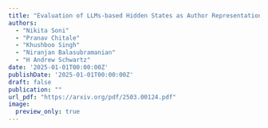 ```yaml
---
title: "Evaluation of LLMs-based Hidden States as Author Representations for Psychological Human-Centered NLP Tasks"
authors:
  - "Nikita Soni"
  - "Pranav Chitale"
  - "Khushboo Singh"
  - "Niranjan Balasubramanian"
  - "H Andrew Schwartz"
date: '2025-01-01T00:00:00Z'
publishDate: '2025-01-01T00:00:00Z'
draft: false
publication: ""
url_pdf: "https://arxiv.org/pdf/2503.00124.pdf"
image:
  preview_only: true
---
```

